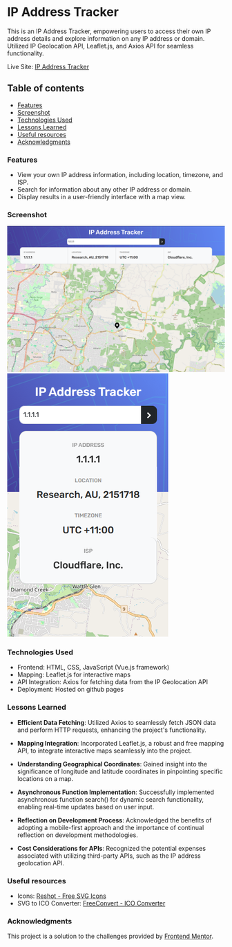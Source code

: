 # IP Address Tracker

This is an IP Address Tracker, empowering users to access their own IP address details and explore information on any IP address or domain. Utilized IP Geolocation API, Leaflet.js, and Axios API for seamless functionality.

Live Site: [IP Address Tracker](https://sushcod3.github.io/ip-address-tracker/)

## Table of contents

- [Features](#features)
- [Screenshot](#screenshot)
- [Technologies Used](#technologies-used)
- [Lessons Learned](#lessons-learned)
- [Useful resources](#useful-resources)
- [Acknowledgments](#acknowledgments)

### Features

- View your own IP address information, including location, timezone, and ISP.
- Search for information about any other IP address or domain.
- Display results in a user-friendly interface with a map view.

### Screenshot

![desktop](./images/screenshot-desktop.png)
![mobile](./images/screenshot-mobile.png)

### Technologies Used

- Frontend: HTML, CSS, JavaScript (Vue.js framework)
- Mapping: Leaflet.js for interactive maps
- API Integration: Axios for fetching data from the IP Geolocation API
- Deployment: Hosted on github pages

### Lessons Learned

- **Efficient Data Fetching**: Utilized Axios to seamlessly fetch JSON data and perform HTTP requests, enhancing the project's functionality.

- **Mapping Integration**: Incorporated Leaflet.js, a robust and free mapping API, to integrate interactive maps seamlessly into the project.

- **Understanding Geographical Coordinates**: Gained insight into the significance of longitude and latitude coordinates in pinpointing specific locations on a map.

- **Asynchronous Function Implementation**: Successfully implemented asynchronous function search() for dynamic search functionality, enabling real-time updates based on user input.

- **Reflection on Development Process**: Acknowledged the benefits of adopting a mobile-first approach and the importance of continual reflection on development methodologies.

- **Cost Considerations for APIs**: Recognized the potential expenses associated with utilizing third-party APIs, such as the IP address geolocation API.

### Useful resources

- Icons: [Reshot - Free SVG Icons](https://www.reshot.com/)
- SVG to ICO Converter: [FreeConvert - ICO Converter](https://www.freeconvert.com/ico-converter)

### Acknowledgments

This project is a solution to the challenges provided by [Frontend Mentor](https://www.frontendmentor.io/solutions/ip-address-tracker-vuejs-leafletjs-and-axios-YBwPaYYv5s).
